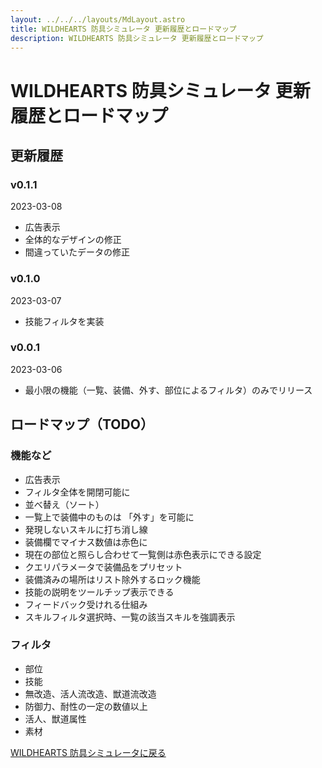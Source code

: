 ```yaml
---
layout: ../../../layouts/MdLayout.astro
title: WILDHEARTS 防具シミュレータ 更新履歴とロードマップ
description: WILDHEARTS 防具シミュレータ 更新履歴とロードマップ
---
```

# WILDHEARTS 防具シミュレータ 更新履歴とロードマップ
## 更新履歴
### v0.1.1
2023-03-08
- 広告表示
- 全体的なデザインの修正
- 間違っていたデータの修正

### v0.1.0
2023-03-07
- 技能フィルタを実装

### v0.0.1
2023-03-06
- 最小限の機能（一覧、装備、外す、部位によるフィルタ）のみでリリース

## ロードマップ（TODO）
### 機能など
- 広告表示
- フィルタ全体を開閉可能に
- 並べ替え（ソート）
- 一覧上で装備中のものは 「外す」を可能に
- 発現しないスキルに打ち消し線
- 装備欄でマイナス数値は赤色に
- 現在の部位と照らし合わせて一覧側は赤色表示にできる設定
- クエリパラメータで装備品をプリセット
- 装備済みの場所はリスト除外するロック機能
- 技能の説明をツールチップ表示できる
- フィードバック受けれる仕組み
- スキルフィルタ選択時、一覧の該当スキルを強調表示

### フィルタ
- 部位
- 技能
- 無改造、活人流改造、獣道流改造
- 防御力、耐性の一定の数値以上
- 活人、獣道属性
- 素材

[WILDHEARTS 防具シミュレータに戻る](./)

